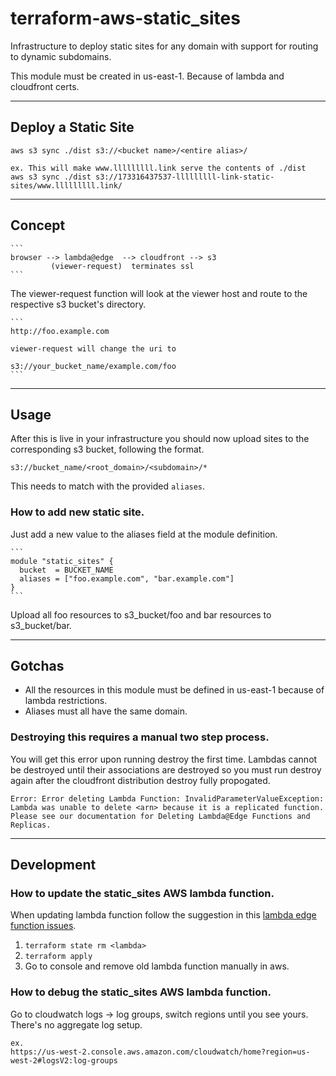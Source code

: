 # terraform-aws-static_sites

Infrastructure to deploy static sites for any domain with support for routing to
dynamic subdomains.

This module must be created in us-east-1. Because of lambda and cloudfront
certs.

---

## Deploy a Static Site

```
aws s3 sync ./dist s3://<bucket name>/<entire alias>/

ex. This will make www.lllllllll.link serve the contents of ./dist
aws s3 sync ./dist s3://173316437537-lllllllll-link-static-sites/www.lllllllll.link/
```

---

## Concept

    ```
    browser --> lambda@edge  --> cloudfront --> s3
             (viewer-request)  terminates ssl
    ```

The viewer-request function will look at the viewer host and route to the
respective s3 bucket's directory.

    ```
    http://foo.example.com

    viewer-request will change the uri to

    s3://your_bucket_name/example.com/foo
    ```

---

## Usage

After this is live in your infrastructure you should now upload sites to the
corresponding s3 bucket, following the format.

    s3://bucket_name/<root_domain>/<subdomain>/*

This needs to match with the provided `aliases`.

### How to add new static site.

Just add a new value to the aliases field at the module definition.

    ```
    module "static_sites" {
      bucket  = BUCKET_NAME
      aliases = ["foo.example.com", "bar.example.com"]
    }
    ```

Upload all foo resources to s3_bucket/foo and bar resources to s3_bucket/bar.

---

## Gotchas

- All the resources in this module must be defined in us-east-1 because of
  lambda restrictions.
- Aliases must all have the same domain.

### Destroying this requires a manual two step process.

You will get this error upon running destroy the first time. Lambdas cannot be
destroyed until their associations are destroyed so you must run destroy again
after the cloudfront distribution destroy fully propogated.

```
Error: Error deleting Lambda Function: InvalidParameterValueException: Lambda was unable to delete <arn> because it is a replicated function. Please see our documentation for Deleting Lambda@Edge Functions and Replicas.
```

---

## Development

### How to update the static_sites AWS lambda function.

When updating lambda function follow the suggestion in this [lambda edge function issues](https://github.com/hashicorp/terraform-provider-aws/issues/1721#issuecomment-614827359).

1.  `terraform state rm <lambda>`
2.  `terraform apply`
3.  Go to console and remove old lambda function manually in aws.

### How to debug the static_sites AWS lambda function.

Go to cloudwatch logs -> log groups, switch regions until you see yours. There's
no aggregate log setup.

    ex.
    https://us-west-2.console.aws.amazon.com/cloudwatch/home?region=us-west-2#logsV2:log-groups
